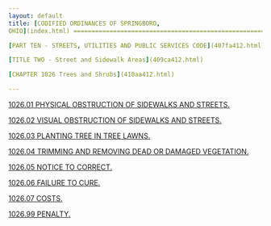 ```yaml
---
layout: default 
title: [CODIFIED ORDINANCES OF SPRINGBORO,
OHIO](index.html) =====================================================

[PART TEN - STREETS, UTILITIES AND PUBLIC SERVICES CODE](407fa412.html)

[TITLE TWO - Street and Sidewalk Areas](409ca412.html)

[CHAPTER 1026 Trees and Shrubs](410aa412.html)

---
```


[1026.01 PHYSICAL OBSTRUCTION OF SIDEWALKS AND STREETS.](411da412.html)

[1026.02 VISUAL OBSTRUCTION OF SIDEWALKS AND STREETS.](4121a412.html)

[1026.03 PLANTING TREE IN TREE LAWNS.](4124a412.html)

[1026.04 TRIMMING AND REMOVING DEAD OR DAMAGED
VEGETATION.](4128a412.html)

[1026.05 NOTICE TO CORRECT.](412ca412.html)

[1026.06 FAILURE TO CURE.](412fa412.html)

[1026.07 COSTS.](4132a412.html)

[1026.99 PENALTY.](4135a412.html)

